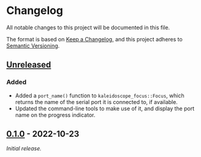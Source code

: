 # Changelog

All notable changes to this project will be documented in this file.

The format is based on [Keep a Changelog](https://keepachangelog.com/en/1.0.0/),
and this project adheres to [Semantic Versioning](https://semver.org/spec/v2.0.0.html).

## [Unreleased]

### Added
- Added a `port_name()` function to `kaleidoscope_focus::Focus`, which returns
  the name of the serial port it is connected to, if available.
- Updated the command-line tools to make use of it, and display the port name on
  the progress indicator.

## [0.1.0] - 2022-10-23

_Initial release._

[Unreleased]: https://github.com/keyboardio/kaleidoscope-focus.rs/commits/main
[0.1.0]: https://github.com/keyboardio/kaleidoscope-focus.rs/releases/tag/v0.1.0
